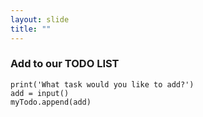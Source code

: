 ```yaml
---
layout: slide
title: ""
---
```

### Add to our TODO LIST


```print('What task would you like to add?')```<br/>
```add = input() ```<br/>
```myTodo.append(add) ```
